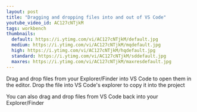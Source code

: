 ```yaml
---
layout: post
title: "Dragging and dropping files into and out of VS Code"
youtube_video_id: AC127cNTjkM
tags: workbench
thumbnails:
  default: https://i.ytimg.com/vi/AC127cNTjkM/default.jpg
  medium: https://i.ytimg.com/vi/AC127cNTjkM/mqdefault.jpg
  high: https://i.ytimg.com/vi/AC127cNTjkM/hqdefault.jpg
  standard: https://i.ytimg.com/vi/AC127cNTjkM/sddefault.jpg
  maxres: https://i.ytimg.com/vi/AC127cNTjkM/maxresdefault.jpg
---
```


Drag and drop files from your Explorer/Finder into VS Code to open them in the editor. Drop the file into VS Code's explorer to copy it into the project

You can also drag and drop files from VS Code back into your Explorer/Finder
